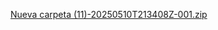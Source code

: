 [Nueva carpeta (11)-20250510T213408Z-001.zip](https://github.com/user-attachments/files/20143977/Nueva.carpeta.11.-20250510T213408Z-001.zip)
